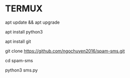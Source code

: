 # TERMUX
apt update && apt upgrade 

apt install python3

apt install git

git clone https://github.com/ngochuyen2016/spam-sms.git

cd spam-sms

python3 sms.py
